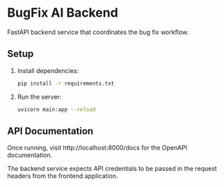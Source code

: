 
# BugFix AI Backend

FastAPI backend service that coordinates the bug fix workflow.

## Setup

1. Install dependencies:
   ```bash
   pip install -r requirements.txt
   ```

2. Run the server:
   ```bash
   uvicorn main:app --reload
   ```

## API Documentation

Once running, visit http://localhost:8000/docs for the OpenAPI documentation.

The backend service expects API credentials to be passed in the request headers from the frontend application.
